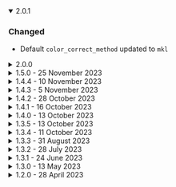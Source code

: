 <details open><summary>2.0.1</summary>

### Changed
- Default `color_correct_method` updated to `mkl`

</details>

<details><summary>2.0.0</summary>

### Added
- New ControlNet preset `xl_quickshot_v1`: Powered by softedge_hed model `controlnetxlCNXL_ecomxlSoftedge`
- Updated img2img preset `full_denoise_v4`: Switched sampler to `Restart` with 10 steps
- Improved the interrogation feature such that it will interrogate the masked subject--rather than the entire canvas--leading to much more accurate prompts

### Changed
- Updated default settings for better SDXL compatibility
- The `bypass_zoom_enhance` option has been inverted to `do_zoom_enhance`

### Fixed
- The `mask_informs_size` option no longer takes effect when `inpaint_full_res` is disabled

</details>

<details><summary>1.5.0 - 25 November 2023</summary>

### Added
- New setting `max_image_size` size to limit the dimensions of the output image
- New setting `mask_informs_size` which uses the mask aspect ratio to determine the inpainting dimensions
- New setting `mask_size_limit` to cap the dimensions of the aforementioned feature
- New setting `mask_padding` to adjust the padding applied by `[txt2mask]`
- Now references `global_subject`, `global_prefix`, and `global_class` for default values
- Now uses the new `vivarium_v3` preset by default
- Minor UI updates

</details>

<details><summary>1.4.4 - 10 November 2023</summary>

### Added
- Minor UI updates

### Changed
- Preset `vivarium_v2`: Adjusted inference settings and enabled `[txt2mask]` support

</details>

<details><summary>1.4.3 - 5 November 2023</summary>

### Added
- Supports `keep_hands` and `keep_feet` even when `mask_mode` is "none"

### Changed
- Sets `inpainting_mask_invert` to true when `mask_mode` is "none"
- Adjusted interrogation syntax

</details>

<details><summary>1.4.2 - 28 October 2023</summary>

### Added
- Added option to disable `[txt2mask]` feature

</details>

<details><summary>1.4.1 - 16 October 2023</summary>

### Changed
- Moved the interrogation result to the back of the prompt

</details>

<details><summary>1.4.0 - 13 October 2023</summary>

### Added
- Optionally interrogate the starting image

</details>

<details><summary>1.3.5 - 13 October 2023</summary>

### Changed
- Updated the default `prefix` from "photo of" to "high detail RAW photo of"
- No longer runs `[img2img_autosize]` when you are on `Only masked` mode
- Now applies 5px of negative mask padding when using the `Keep original hands` option, which can significantly improve blending of new image
- The Zoom Enhance features are now disabled by default, as Facelift is a better fit with Bodysnatcher
- Updated the default `inference_preset` to `subtle_v1`
- Updated documentation
- Updated credits in `README.md`

### Fixed
- Fixed an error that would occur when `Keep hands` was disabled but `Keep feet` was enabled

</details>

<details><summary>1.3.4 - 11 October 2023</summary>

### Changed
- Replaced `[file]` blocks with `[call]`

</details>

<details><summary>1.3.3 - 31 August 2023</summary>

### Fixed
- Now uses mask mode `discard` with `[zoom_enhance]` to ensure compatibility with `[txt2mask]`
- Temporarily switched `[zoom_enhance]` to `_alt` mode as a workaround for ControlNet compatibility issue

</details>

<details><summary>1.3.2 - 28 July 2023</summary>

### Fixed
- Unsets the ControlNet units for `[after]` processing

</details>

<details><summary>1.3.1 - 24 June 2023</summary>

### Added
- Now supports the aforementioned `inherit_negative` feature of `[zoom_enhance]` (true by default)

### Changed
- Improved Wizard GUI

</details>

<details><summary>1.3.0 - 13 May 2023</summary>

### Added
- New setting `inference_preset` that will load settings from the aforementioned directory

### Changed
- Minor UI updates

### Removed
- Removed `use_optimized_inference_settings` in favor of the new `inference_preset` setting

</details>

<details><summary>1.2.0 - 28 April 2023</summary>

### Added
- Now supports `face_controlnet_preset` which is applied during the `[zoom_enhance]` step

### Changed
- Now populates the list of ControlNet presets with files from `templates/common/controlnet_presets`
- Enabled `pixel_perfect` for all ControlNet templates

</details>